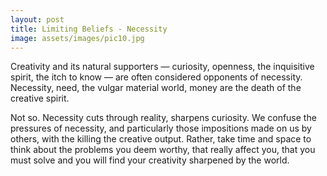 ```yaml
---
layout: post
title: Limiting Beliefs - Necessity
image: assets/images/pic10.jpg
---
```


Creativity and its natural supporters — curiosity, openness, the inquisitive spirit, the itch to know — are often considered opponents of necessity. Necessity, need, the vulgar material world, money are the death of the creative spirit.

Not so. Necessity cuts through reality, sharpens curiosity. We confuse the pressures of necessity, and particularly those impositions made on us by others, with the killing the creative output. Rather, take time and space to think about the problems you deem worthy, that really affect you, that you must solve and you will find your creativity sharpened by the world.